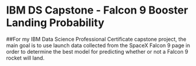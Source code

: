 # IBM DS Capstone - Falcon 9 Booster Landing Probability

##For my IBM Data Science Professional Certificate capstone project, the main goal is to use launch data collected from the SpaceX Falcon 9 page in order to determine the best model for predicting whether or not a Falcon 9 rocket will land.
